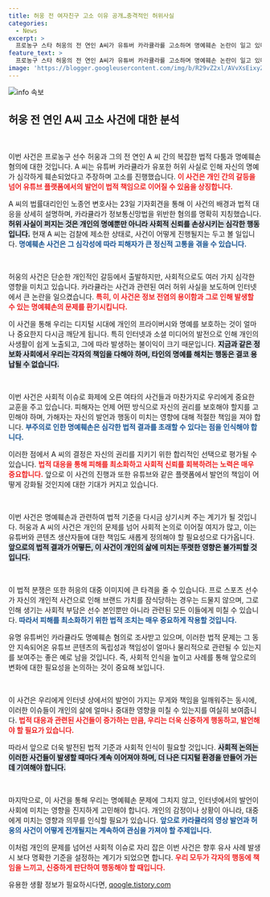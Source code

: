 ```yaml
---
title: 허웅 전 여자친구 고소 이유 공개…충격적인 허위사실
categories:
  - News
excerpt: >
  프로농구 스타 허웅의 전 연인 A씨가 유튜버 카라큘라를 고소하며 명예훼손 논란이 일고 있다. 허위사실 유포로 인한 갈등의 진실이 밝혀질까? 지금 바로 확인해보세요!
feature_text: >
  프로농구 스타 허웅의 전 연인 A씨가 유튜버 카라큘라를 고소하며 명예훼손 논란이 일고 있다. 허위사실 유포로 인한 갈등의 진실이 밝혀질까? 지금 바로 확인해보세요!
image: 'https://blogger.googleusercontent.com/img/b/R29vZ2xl/AVvXsEixyZcFfHzMRdzZMjFBmAUKJYCLCGyLL1o632UiGVXcaFdKo_bkvkuCioo0uUKlGfBVcT3P84aROyZIXSBEx3Aw5nCQ3pTgDom1WDC4m8eifvWiAmWEEVb4x6G_l8C0QH225ldMjyaFvpxGEBGNO37VmDTDMHGhJPq73UglMfDca1-0aw/s1600/blogspot.png'
---
```


<p><img src="https://blogger.googleusercontent.com/img/b/R29vZ2xl/AVvXsEixyZcFfHzMRdzZMjFBmAUKJYCLCGyLL1o632UiGVXcaFdKo_bkvkuCioo0uUKlGfBVcT3P84aROyZIXSBEx3Aw5nCQ3pTgDom1WDC4m8eifvWiAmWEEVb4x6G_l8C0QH225ldMjyaFvpxGEBGNO37VmDTDMHGhJPq73UglMfDca1-0aw/s1600/blogspot.png" alt="info 속보" /></p>

<h2 data-ke-size="size26">허웅 전 연인 A씨 고소 사건에 대한 분석</h2>

<p data-ke-size="size16">&nbsp;</p>

<p>이번 사건은 프로농구 선수 허웅과 그의 전 연인 A 씨 간의 복잡한 법적 다툼과 명예훼손 혐의에 대한 것입니다. A 씨는 유튜버 카라큘라가 유포한 허위 사실로 인해 자신의 명예가 심각하게 훼손되었다고 주장하며 고소를 진행했습니다. <b><span style="color: #ee2323;">이 사건은 개인 간의 갈등을 넘어 유튜브 플랫폼에서의 발언이 법적 책임으로 이어질 수 있음을 상징합니다.</span></b> </p>

<p>A 씨의 법률대리인인 노종언 변호사는 23일 기자회견을 통해 이 사건의 배경과 법적 대응을 상세히 설명하며, 카라큘라가 정보통신망법을 위반한 혐의를 명확히 지칭했습니다. <b><span style="background-color: #21538527;">허위 사실이 퍼지는 것은 개인의 명예뿐만 아니라 사회적 신뢰를 손상시키는 심각한 행동입니다.</span></b> 현재 A 씨는 검찰에 제소한 상태로, 사건이 어떻게 진행될지는 두고 볼 일입니다. <b><span style="color: #1a5490;">명예훼손 사건은 그 심각성에 따라 피해자가 큰 정신적 고통을 겪을 수 있습니다.</span></b></p>

<p data-ke-size="size16">&nbsp;</p>

<p>허웅의 사건은 단순한 개인적인 갈등에서 출발하지만, 사회적으로도 여러 가지 심각한 영향을 미치고 있습니다. 카라큘라는 사건과 관련된 여러 허위 사실을 보도하며 인터넷에서 큰 논란을 일으켰습니다. <b><span style="color: #ee2323;">특히, 이 사건은 정보 전염의 용이함과 그로 인해 발생할 수 있는 명예훼손의 문제를 환기시킵니다.</span></b> </p>

<p>이 사건을 통해 우리는 디지털 시대에 개인의 프라이버시와 명예를 보호하는 것이 얼마나 중요한지 다시금 깨닫게 됩니다. 특히 인터넷과 소셜 미디어의 발전으로 인해 개인의 사생활이 쉽게 노출되고, 그에 따라 발생하는 불이익이 크기 때문입니다. <b><span style="background-color: #21538527;">지금과 같은 정보화 사회에서 우리는 각자의 책임을 다해야 하며, 타인의 명예를 해치는 행동은 결코 용납될 수 없습니다.</span></b></p>

<p data-ke-size="size16">&nbsp;</p>

<p>이번 사건은 사회적 이슈로 화제에 오른 여타의 사건들과 마찬가지로 우리에게 중요한 교훈을 주고 있습니다. 피해자는 언제 어떤 방식으로 자신의 권리를 보호해야 할지를 고민해야 하며, 가해자는 자신의 발언과 행동이 미치는 영향에 대해 적절한 책임을 져야 합니다. <b><span style="color: #1a5490;">부주의로 인한 명예훼손은 심각한 법적 결과를 초래할 수 있다는 점을 인식해야 합니다.</span></b> </p>

<p>이러한 점에서 A 씨의 결정은 자신의 권리를 지키기 위한 합리적인 선택으로 평가될 수 있습니다. <b><span style="color: #ee2323;">법적 대응을 통해 피해를 최소화하고 사회적 신뢰를 회복하려는 노력은 매우 중요합니다.</span></b> 앞으로 이 사건의 진행과 또한 유튜브와 같은 플랫폼에서 발언의 책임이 어떻게 강화될 것인지에 대한 기대가 커지고 있습니다.</p>

<p data-ke-size="size16">&nbsp;</p>

<p>이번 사건은 명예훼손과 관련하여 법적 기준을 다시금 상기시켜 주는 계기가 될 것입니다. 허웅과 A 씨의 사건은 개인의 문제를 넘어 사회적 논의로 이어질 여지가 많고, 이는 유튜버와 콘텐츠 생산자들에 대한 책임도 새롭게 정의해야 할 필요성으로 다가옵니다. <b><span style="background-color: #21538527;">앞으로의 법적 결과가 어떻든, 이 사건이 개인의 삶에 미치는 뚜렷한 영향은 불가피할 것입니다.</span></b></p>

<p data-ke-size="size16">&nbsp;</p>

<p>이 법적 분쟁은 또한 허응의 대중 이미지에 큰 타격을 줄 수 있습니다. 프로 스포츠 선수가 자신의 개인적 사건으로 인해 브랜드 가치를 잠식당하는 경우는 드물지 않으며, 그로 인해 생기는 사회적 부담은 선수 본인뿐만 아니라 관련된 모든 이들에게 미칠 수 있습니다. <b><span style="color: #1a5490;">따라서 피해를 최소화하기 위한 법적 조치는 매우 중요하게 작용할 것입니다.</span></b> </p>

<p>유명 유튜버인 카라큘라도 명예훼손 혐의로 조사받고 있으며, 이러한 법적 문제는 그 동안 지속되어온 유튜브 콘텐츠의 독립성과 책임성이 얼마나 물리적으로 관련될 수 있는지를 보여주는 좋은 예로 남을 것입니다. 즉, 사회적 인식을 높이고 사례를 통해 앞으로의 변화에 대한 필요성을 논의하는 것이 중요해 보입니다.</p>

<p data-ke-size="size16">&nbsp;</p>

<p>이 사건은 우리에게 인터넷 상에서의 발언이 가지는 무게와 책임을 일깨워주는 동시에, 이러한 이슈들이 개인의 삶에 얼마나 중대한 영향을 미칠 수 있는지를 여실히 보여줍니다. <b><span style="color: #ee2323;">법적 대응과 관련된 사건들이 증가하는 만큼, 우리는 더욱 신중하게 행동하고, 발언해야 할 필요가 있습니다.</span></b> </p>

<p>따라서 앞으로 더욱 발전된 법적 기준과 사회적 인식이 필요할 것입니다. <b><span style="background-color: #21538527;">사회적 논의는 이러한 사건들이 발생할 때마다 계속 이어져야 하며, 더 나은 디지털 환경을 만들어 가는데 기여해야 합니다.</span></b> </p>

<p data-ke-size="size16">&nbsp;</p>

<p>마지막으로, 이 사건을 통해 우리는 명예훼손 문제에 그치지 않고, 인터넷에서의 발언이 사회에 미치는 영향을 진지하게 고민해야 합니다. 개인의 감정이나 상황이 아니라, 대중에게 미치는 영향과 의무를 인식할 필요가 있습니다. <b><span style="color: #1a5490;">앞으로 카라큘라의 영상 발언과 허웅의 사건이 어떻게 전개될지는 계속하여 관심을 가져야 할 주제입니다.</span></b></p>

<p>이처럼 개인의 문제를 넘어선 사회적 이슈로 자리 잡은 이번 사건은 향후 유사 사례 발생 시 보다 명확한 기준을 설정하는 계기가 되었으면 합니다. <b><span style="color: #ee2323;">우리 모두가 각자의 행동에 책임을 느끼고, 신중하게 판단하여 행동해야 할 때입니다.</span></b></p>
유용한 생활 정보가 필요하시다면, <a href="https://qoogle.tistory.com" rel="dofollow">qoogle.tistory.com</a>


